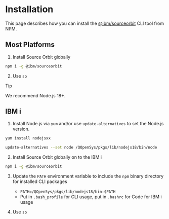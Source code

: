 # Installation

This page describes how you can install the [@ibm/sourceorbit](https://www.npmjs.com/package/@ibm/sourceorbit) CLI tool from NPM.

## Most Platforms

1. Install Source Orbit globally
```sh
npm i -g @ibm/sourceorbit
```

2. Use `so`

> [!TIP]
> We recommend Node.js 18+.

## IBM i

1. Install Node.js via `yum` and/or use `update-alternatives` to set the Node.js version.
```sh
yum install nodejsxx
```
```sh
update-alternatives --set node /QOpenSys/pkgs/lib/nodejs18/bin/node
```

2. Install Source Orbit globally on to the IBM i
```sh
npm i -g @ibm/sourceorbit
```

3. Update the `PATH` environment variable to include the `npm` binary directory for installed CLI packages
    * `PATH=/QOpenSys/pkgs/lib/nodejs18/bin:$PATH`
    * Put in `.bash_profile` for CLI usage, put in `.bashrc` for Code for IBM i usage

4. Use `so`